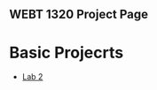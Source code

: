 ## WEBT 1320 Project Page

<h1> Basic Projecrts</h1>

<ul>
    <li><a href="project 2\index.html" target="_blank">Lab 2</a></li>
</ul>